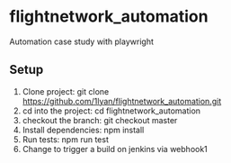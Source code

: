 # flightnetwork_automation
Automation case study with playwright

## Setup
1. Clone project: git clone https://github.com/1lyan/flightnetwork_automation.git
2. cd into the project: cd flightnetwork_automation
3. checkout the branch: git checkout master
4. Install dependencies: npm install
5. Run tests: npm run test
6. Change to trigger a build on jenkins via webhook1